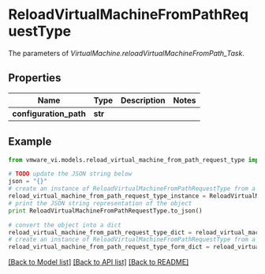 # ReloadVirtualMachineFromPathRequestType

The parameters of *VirtualMachine.reloadVirtualMachineFromPath_Task*. 

## Properties
Name | Type | Description | Notes
------------ | ------------- | ------------- | -------------
**configuration_path** | **str** |  | 

## Example

```python
from vmware_vi.models.reload_virtual_machine_from_path_request_type import ReloadVirtualMachineFromPathRequestType

# TODO update the JSON string below
json = "{}"
# create an instance of ReloadVirtualMachineFromPathRequestType from a JSON string
reload_virtual_machine_from_path_request_type_instance = ReloadVirtualMachineFromPathRequestType.from_json(json)
# print the JSON string representation of the object
print ReloadVirtualMachineFromPathRequestType.to_json()

# convert the object into a dict
reload_virtual_machine_from_path_request_type_dict = reload_virtual_machine_from_path_request_type_instance.to_dict()
# create an instance of ReloadVirtualMachineFromPathRequestType from a dict
reload_virtual_machine_from_path_request_type_form_dict = reload_virtual_machine_from_path_request_type.from_dict(reload_virtual_machine_from_path_request_type_dict)
```
[[Back to Model list]](../README.md#documentation-for-models) [[Back to API list]](../README.md#documentation-for-api-endpoints) [[Back to README]](../README.md)


